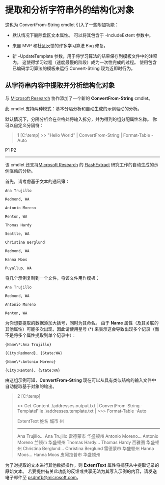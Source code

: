 # 提取和分析字符串外的结构化对象
这也为 ConvertFrom-String cmdlet 引入了一些附加功能：

-   默认情况下删除盘区文本属性。 可以将其包含于 -IncludeExtent 参数中。

-   来自 MVP 和社区反馈的许多学习算法 Bug 修复。

-   新 -UpdateTemplate 参数，用于将学习算法的结果保存到模板文件中的注释内。 这使得学习过程（速度最慢的阶段）成为一次性完成的过程。 使用包含已编码学习算法的模板来运行 Convert-String 现为近即时行为。


从字符串内容中提取并分析结构化对象
----------------------------------------------------------

与 [Microsoft Research](http://research.microsoft.com/) 协作添加了一个新的 **ConvertFrom-String** cmdlet。

此 cmdlet 支持两种模式：基本分隔分析和自动生成的示例驱动的分析。

默认情况下，分隔分析会在空格处将输入拆分，并为得到的组分配属性名称。 你可以自定义分隔符：

> 1 \[C:\\temp\]
> &gt;&gt; "Hello World" | ConvertFrom-String | Format-Table -Auto

P1    P2
--    --

该 cmdlet 还支持[Microsoft Research](http://research.microsoft.com) 的 [FlashExtract](http://research.microsoft.com/en-us/um/people/sumitg/flashextract.html) 研究工作的自动生成的示例驱动的分析。

首先，请考虑基于文本的通讯簿：

    Ana Trujillo

    Redmond, WA

    Antonio Moreno

    Renton, WA

    Thomas Hardy

    Seattle, WA

    Christina Berglund

    Redmond, WA

    Hanna Moos

    Puyallup, WA

将几个示例复制到一个文件，将该文件用作模板：

    Ana Trujillo

    Redmond, WA

    Antonio Moreno

    Renton, WA

   

为你想要提取的数据添加大括号，同时为其命名。 由于 **Name** 属性（及其关联的其他属性）可能多次出现，因此请使用星号 (\*) 来表示这会导致出现多个记录（而不是将多个属性提取到单个记录中）：

    {Name\*:Ana Trujillo}

    {City:Redmond}, {State:WA}

    {Name\*:Antonio Moreno}

    {City:Renton}, {State:WA}

由这组示例可知，**ConvertFrom-String** 现在可以从具有类似结构的输入文件中自动提取基于对象的输出。

> 2 \[C:\\temp\]
>
> &gt;&gt; Get-Content .\\addresses.output.txt | ConvertFrom-String -TemplateFile .\\addresses.template.txt | &gt;&gt;&gt; Format-Table -Auto
>
> ExtentText                     姓名               城市     州
> ----------                     ----               ----     -----
> Ana Trujillo...              Ana Trujillo       雷德蒙市  华盛顿州 Antonio Moreno...            Antonio Moreno     兰顿市   华盛顿州 Thomas Hardy...              Thomas Hardy       西雅图  华盛顿州 Christina Berglund...        Christina Berglund 雷德蒙市  华盛顿州 Hanna Moos...                Hanna Moos         皮阿拉普市 华盛顿州

为了对提取的文本进行其他数据操作，则 **ExtentText** 属性将捕获从中提取记录的原始文本。 若要提供有关此功能的反馈或共享无法为其写入示例的内容，请发送电子邮件至 <psdmfb@microsoft.com>。



<!--HONumber=Jun16_HO4-->


